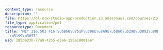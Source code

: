```yaml
---
content_type: resource
description: ''
file: https://ol-ocw-studio-app-production.s3.amazonaws.com/courses/21g-503-japanese-iii-fall-2019/285bb23b77a94255e5a6159a18001eef_MIT21G_503F16_track06_ja_300k.pdf
file_type: application/pdf
resourcetype: Document
title: "MIT 21G.503 F16:\u5B66\u751F\u306E\u8A9E\u5B66\u529B\u3092\u80B2\u3066\u308B\
  \u5199\u3057"
uid: 285bb23b-77a9-4255-e5a6-159a18001eef
---
```

